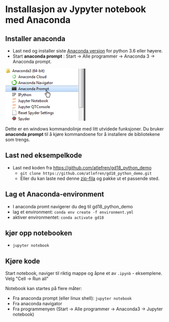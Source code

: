 # Installasjon av Jypyter notebook med Anaconda

## Installer anaconda
- Last ned og installer siste [Anaconda versjon](https://www.anaconda.com/download) for python 3.6 eller høyere. 
- Start **anaconda prompt** : Start -> Alle programmer -> Anaconda 3 -> Anaconda prompt. 

![Finn anaconda prompt i start meny](figures/finn-anaconda-prompt.png "Finn anaconda prompt i start meny")

Dette er en windows kommandolinje med litt utvidede funksjoner. Du bruker **anaconda prompt** til å kjøre kommandoene for å installere de bibliotekene som trengs.  


## Last ned eksempelkode
- Last ned koden fra https://github.com/atlefren/gd18_python_demo
    - ```git clone https://github.com/atlefren/gd18_python_demo.git```
    - Eller du kan laste ned denne [zip-fila](https://github.com/atlefren/gd18_python_demo/archive/master.zip) og pakke ut et passende sted. 

## Lag et Anaconda-environment
- I anaconda promt navigerer du deg til gd18_python_demo
- lag et environment: ```conda env create -f environment.yml```
- aktiver environmentet: ```conda activate gd18```

## kjør opp notebooken
- ```jupyter notebook```


## Kjøre kode
Start notebook, naviger til riktig mappe og åpne et av ```.ipynb``` - eksemplene. Velg "Cell -> Run all"

Notebook kan startes på flere måter: 
* Fra anaconda prompt (eller linux shell): ```jupyter notebook```
* Fra anaconda navigator 
* Fra programmenyen (Start -> Alle programmer -> Anaconda3 -> Jupyter notebook)


